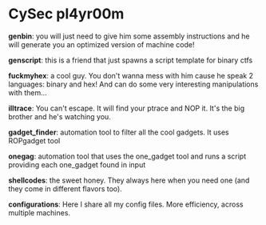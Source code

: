 # CySec pl4yr00m
**genbin**: you will just need to give him some assembly instructions and he will generate you an optimized version of machine code!

**genscript**: this is a friend that just spawns a script template for binary ctfs

**fuckmyhex**: a cool guy. You don't wanna mess with him cause he speak 2 languages: binary and hex! And can do some very interesting manipulations with them...

**illtrace**: You can't escape. It will find your ptrace and NOP it. It's the big brother and he's watching you.

**gadget_finder**: automation tool to filter all the cool gadgets. It uses ROPgadget tool

**onegag**: automation tool that uses the one\_gadget tool and runs a script providing each one\_gadget found in input

**shellcodes**: the sweet honey. They always here when you need one (and they come in different flavors too).

**configurations**: Here I share all my config files. More efficiency, across multiple machines.
